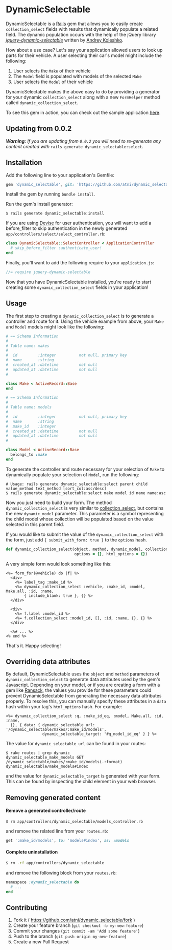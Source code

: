 # DynamicSelectable

DynamicSelectable is a [Rails](http://github.com/rails/rails) gem that allows you to easily create `collection_select` fields with results that dynamically populate a related field. The dynamic population occurs with the help of the jQuery library [*jquery-dynamic-selectable*](http://railsguides.net/cascading-selects-with-ajax-in-rails/) written by [Andrey Koleshko](http://railsguides.net/about-author/).

How about a use case? Let's say your application allowed users to look up parts for their vehicle. A user selecting their car's model might include the following:

1. User selects the `Make` of their vehicle
2. The `Model` field is populated with models of the selected `Make`
3. User selects the `Model` of their vehicle

DynamicSelectable makes the above easy to do by providing a generator for your dynamic `collection_select` along with a new `FormHelper` method called `dynamic_collection_select`.

To see this gem in action, you can check out the sample application [here](https://github.com/mattantonelli/dynamic-selectable-test).

## Updating from 0.0.2

***Warning:*** *If you are updating from `0.0.2` you will need to re-generate any content created with* `rails generate dynamic_selectable:select`.

## Installation

Add the following line to your application's Gemfile:

```ruby
gem 'dynamic_selectable', git: 'https://github.com/atni/dynamic_selectable.git'
```

Install the gem by running `bundle install`.

Run the gem's install generator:

```
$ rails generate dynamic_selectable:install
```

If you are using [Devise](https://github.com/plataformatec/devise) for user authentication, you will want to add a before_filter to skip authentication in the newly generated `app/controllers/select/select_controller.rb`:

```ruby
class DynamicSelectable::SelectController < ApplicationController
  # skip_before_filter :authenticate_user!
end
```

Finally, you'll want to add the following require to your `application.js`:

```javascript
//= require jquery-dynamic-selectable
```

Now that you have DynamicSelectable installed, you're ready to start creating some `dynamic_collection_select` fields in your application!

## Usage

The first step to creating a `dynamic_collection_select` is to generate a controller and route for it. Using the vehicle example from above, your `Make` and `Model` models might look like the following:

```ruby
# == Schema Information
#
# Table name: makes
#
#  id         :integer          not null, primary key
#  name       :string
#  created_at :datetime         not null
#  updated_at :datetime         not null
#

class Make < ActiveRecord::Base
end
```

```ruby
# == Schema Information
#
# Table name: models
#
#  id         :integer          not null, primary key
#  name       :string
#  make_id    :integer
#  created_at :datetime         not null
#  updated_at :datetime         not null
#

class Model < ActiveRecord::Base
  belongs_to :make
end
```

To generate the controller and route necessary for your selection of `Make` to dynamically populate your selection of `Model`, run the following:

```
# Usage: rails generate dynamic_selectable:select parent child value_method text_method [sort_col:asc/desc]
$ rails generate dynamic_selectable:select make model id name name:asc
```

Now you just need to build your form. The method `dynamic_collection_select` is very similar to [collection_select](http://apidock.com/rails/ActionView/Helpers/FormOptionsHelper/collection_select), but contains the new `dynamic_model` parameter. This parameter is a symbol representing the child model whose collection will be populated based on the value selected in this parent field.

If you would like to submit the value of the `dynamic_collection_select` with the form, just add `{ submit_with_form: true }` to the `options` hash.


```ruby
def dynamic_collection_select(object, method, dynamic_model, collection, value_method, text_method,
                              options = {}, html_options = {})
```

A very simple form would look something like this:

```html+erb
<%= form_for(@vehicle) do |f| %>
  <div>
    <%= label_tag :make_id %>
    <%= dynamic_collection_select :vehicle, :make_id, :model, Make.all, :id, :name,
        { include_blank: true }, {} %>
  </div>

  <div>
    <%= f.label :model_id %>
    <%= f.collection_select :model_id, [], :id, :name, {}, {} %>
  </div>

  <%# ... %>
<% end %>
```

That's it. Happy selecting!

## Overriding data attributes

By default, DynamicSelectable uses the `object` and `method` parameters of `dynamic_collection_select` to generate data attributes used by the gem's Javascript. Depending on your model, or if you are creating a form with a gem like [Ransack](https://github.com/activerecord-hackery/ransack), the values you provide for these parameters could prevent DynamicSelectable from generating the necessary data attributes properly. To resolve this, you can manually specify these attributes in a `data` hash within your tag's `html_options` hash. For example:

```html+erb
<%= dynamic_collection_select :q, :make_id_eq, :model, Make.all, :id, :name,
  {}, { data: { dynamic_selectable_url:    '/dynamic_selectable/makes/:make_id/models',
                dynamic_selectable_target: '#q_model_id_eq' } } %>
```

The value for `dynamic_selectable_url` can be found in your routes:

```
$ rake routes | grep dynamic
dynamic_selectable_make_models GET    /dynamic_selectable/makes/:make_id/models(.:format) dynamic_selectable/make_models#index
```

and the value for `dynamic_selectable_target` is generated with your form. This can be found by inspecting the child element in your web browser.

## Removing generated content

#### Remove a generated controller/route

```
$ rm app/controllers/dynamic_selectable/models_controller.rb
```

and remove the related line from your `routes.rb`:

```ruby
get ':make_id/models', to: 'models#index', as: :models
```

#### Complete uninstallation

```bash
$ rm -rf app/controllers/dynamic_selectable
```

and remove the following block from your `routes.rb`:

```ruby
namespace :dynamic_selectable do
  # ...
end
```

## Contributing

1. Fork it ( https://github.com/atni/dynamic_selectable/fork )
2. Create your feature branch (`git checkout -b my-new-feature`)
3. Commit your changes (`git commit -am 'Add some feature'`)
4. Push to the branch (`git push origin my-new-feature`)
5. Create a new Pull Request

